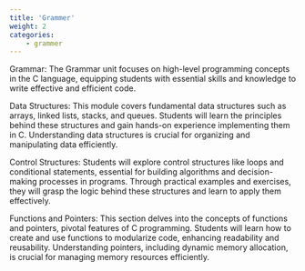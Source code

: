 ```yaml
---
title: 'Grammer'
weight: 2
categories:
    - grammer
---
```


Grammar:
The Grammar unit focuses on high-level programming concepts in the C language, equipping students with essential skills and knowledge to write effective and efficient code.

Data Structures:
This module covers fundamental data structures such as arrays, linked lists, stacks, and queues. Students will learn the principles behind these structures and gain hands-on experience implementing them in C. Understanding data structures is crucial for organizing and manipulating data efficiently.

Control Structures:
Students will explore control structures like loops and conditional statements, essential for building algorithms and decision-making processes in programs. Through practical examples and exercises, they will grasp the logic behind these structures and learn to apply them effectively.

Functions and Pointers:
This section delves into the concepts of functions and pointers, pivotal features of C programming. Students will learn how to create and use functions to modularize code, enhancing readability and reusability. Understanding pointers, including dynamic memory allocation, is crucial for managing memory resources efficiently.